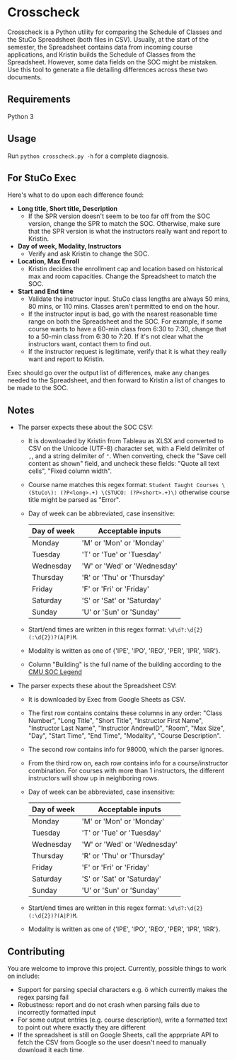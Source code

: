 # Crosscheck

Crosscheck is a Python utility for comparing the Schedule of Classes and the StuCo Spreadsheet (both files in CSV). Usually, at the start of the semester, the Spreadsheet contains data from incoming course applications, and Kristin builds the Schedule of Classes from the Spreadsheet. However, some data fields on the SOC might be mistaken. Use this tool to generate a file detailing differences across these two documents.

## Requirements

Python 3

## Usage

Run `python crosscheck.py -h` for a complete diagnosis.

## For StuCo Exec
Here's what to do upon each difference found:

- **Long title, Short title, Description**
    - If the SPR version doesn't seem to be too far off from the SOC version, change the SPR to match the SOC. Otherwise, make sure that the SPR version is what the instructors really want and report to Kristin.
- **Day of week, Modality, Instructors**
    - Verify and ask Kristin to change the SOC.
- **Location, Max Enroll**
    - Kristin decides the enrollment cap and location based on historical max and room capacities. Change the Spreadsheet to match the SOC.
- **Start and End time**
    - Validate the instructor input. StuCo class lengths are always 50 mins, 80 mins, or 110 mins. Classes aren't permitted to end on the hour.
    - If the instructor input is bad, go with the nearest reasonable time range on both the Spreadsheet and the SOC. For example, if some course wants to have a 60-min class from 6:30 to 7:30, change that to a 50-min class from 6:30 to 7:20. If it's not clear what the instructors want, contact them to find out.
    - If the instructor request is legitimate, verify that it is what they really want and report to Kristin.

Exec should go over the output list of differences, make any changes needed to the Spreadsheet, and then forward to Kristin a list of changes to be made to the SOC.

## Notes
- The parser expects these about the SOC CSV:
    - It is downloaded by Kristin from Tableau as XLSX and converted to CSV on the Unicode (UTF-8) character set, with a Field delimiter of `,`, and a string delimiter of `"`. When converting, check the "Save cell content as shown" field, and uncheck these fields: "Quote all text cells", "Fixed column width".
    - Course name matches this regex format: `Student Taught Courses \(StuCo\): (?P<long>.+) \(STUCO: (?P<short>.+)\)` otherwise course title might be parsed as "Error".
    - Day of week can be abbreviated, case insensitive:

        | Day of week | Acceptable inputs |
        | --- | --- |
        | Monday | 'M' or 'Mon' or 'Monday' |
        | Tuesday | 'T' or 'Tue' or 'Tuesday' |
        | Wednesday | 'W' or 'Wed' or 'Wednesday' |
        | Thursday | 'R' or 'Thu' or 'Thursday' |
        | Friday | 'F' or 'Fri' or 'Friday' |
        | Saturday | 'S' or 'Sat' or 'Saturday' |
        | Sunday | 'U' or 'Sun' or 'Sunday' |

    - Start/end times are written in this regex format: `\d\d?:\d{2}(:\d{2})?(A|P)M`.
    - Modality is written as one of {'IPE', 'IPO', 'REO', 'PER', 'IPR', 'IRR'}.
    - Column "Building" is the full name of the building according to the [CMU SOC Legend](https://www.cmu.edu/hub/legend.html)
- The parser expects these about the Spreadsheet CSV:
    - It is downloaded by Exec from Google Sheets as CSV.
    - The first row contains contains these columns in any order: "Class Number", "Long Title", "Short Title", "Instructor First Name", "Instructor Last Name", "Instructor AndrewID", "Room", "Max Size", "Day", "Start Time", "End Time", "Modality", "Course Description".
    - The second row contains info for 98000, which the parser ignores.
    - From the third row on, each row contains info for a course/instructor combination. For courses with more than 1 instructors, the different instructors will show up in neighboring rows.
    - Day of week can be abbreviated, case insensitive:

        | Day of week | Acceptable inputs |
        | --- | --- |
        | Monday | 'M' or 'Mon' or 'Monday' |
        | Tuesday | 'T' or 'Tue' or 'Tuesday' |
        | Wednesday | 'W' or 'Wed' or 'Wednesday' |
        | Thursday | 'R' or 'Thu' or 'Thursday' |
        | Friday | 'F' or 'Fri' or 'Friday' |
        | Saturday | 'S' or 'Sat' or 'Saturday' |
        | Sunday | 'U' or 'Sun' or 'Sunday' |

    - Start/end times are written in this regex format: `\d\d?:\d{2}(:\d{2})?(A|P)M`.
    - Modality is written as one of {'IPE', 'IPO', 'REO', 'PER', 'IPR', 'IRR'}.

## Contributing
You are welcome to improve this project. Currently, possible things to work on include:
- Support for parsing special characters e.g. ö which currently makes the regex parsing fail
- Robustness: report and do not crash when parsing fails due to incorrectly formatted input
- For some output entries (e.g. course description), write a formatted text to point out where exactly they are different
- If the spreadsheet is still on Google Sheets, call the apprpriate API to fetch the CSV from Google so the user doesn't need to manually download it each time.
